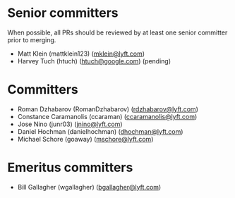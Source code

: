 # Senior committers

When possible, all PRs should be reviewed by at least one senior committer prior to merging.

* Matt Klein (mattklein123) (mklein@lyft.com)
* Harvey Tuch (htuch) (htuch@google.com) (pending)

# Committers

* Roman Dzhabarov (RomanDzhabarov) (rdzhabarov@lyft.com)
* Constance Caramanolis (ccaraman) (ccaramanolis@lyft.com)
* Jose Nino (junr03) (jnino@lyft.com)
* Daniel Hochman (danielhochman) (dhochman@lyft.com)
* Michael Schore (goaway) (mschore@lyft.com)

# Emeritus committers

* Bill Gallagher (wgallagher) (bgallagher@lyft.com)
